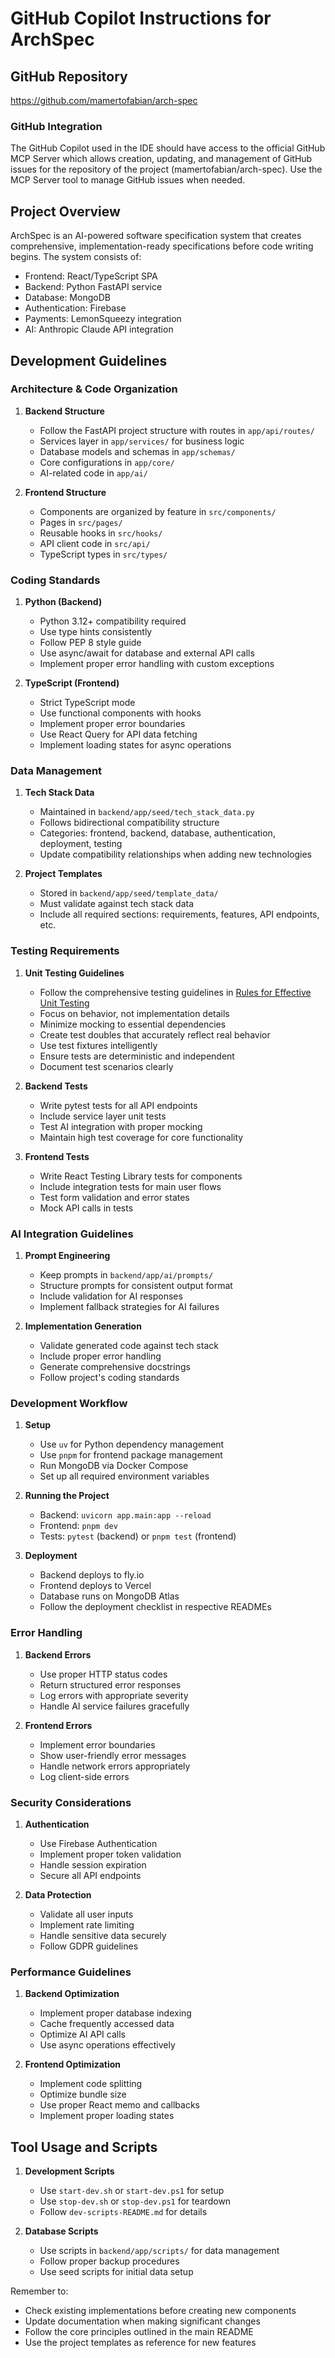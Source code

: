 # GitHub Copilot Instructions for ArchSpec

## GitHub Repository

https://github.com/mamertofabian/arch-spec

### GitHub Integration

The GitHub Copilot used in the IDE should have access to the official GitHub MCP Server which allows creation, updating, and management of GitHub issues for the repository of the project (mamertofabian/arch-spec). Use the MCP Server tool to manage GitHub issues when needed.

## Project Overview

ArchSpec is an AI-powered software specification system that creates comprehensive, implementation-ready specifications before code writing begins. The system consists of:

- Frontend: React/TypeScript SPA
- Backend: Python FastAPI service
- Database: MongoDB
- Authentication: Firebase
- Payments: LemonSqueezy integration
- AI: Anthropic Claude API integration

## Development Guidelines

### Architecture & Code Organization

1. **Backend Structure**

   - Follow the FastAPI project structure with routes in `app/api/routes/`
   - Services layer in `app/services/` for business logic
   - Database models and schemas in `app/schemas/`
   - Core configurations in `app/core/`
   - AI-related code in `app/ai/`

2. **Frontend Structure**
   - Components are organized by feature in `src/components/`
   - Pages in `src/pages/`
   - Reusable hooks in `src/hooks/`
   - API client code in `src/api/`
   - TypeScript types in `src/types/`

### Coding Standards

1. **Python (Backend)**

   - Python 3.12+ compatibility required
   - Use type hints consistently
   - Follow PEP 8 style guide
   - Use async/await for database and external API calls
   - Implement proper error handling with custom exceptions

2. **TypeScript (Frontend)**
   - Strict TypeScript mode
   - Use functional components with hooks
   - Implement proper error boundaries
   - Use React Query for API data fetching
   - Implement loading states for async operations

### Data Management

1. **Tech Stack Data**

   - Maintained in `backend/app/seed/tech_stack_data.py`
   - Follows bidirectional compatibility structure
   - Categories: frontend, backend, database, authentication, deployment, testing
   - Update compatibility relationships when adding new technologies

2. **Project Templates**
   - Stored in `backend/app/seed/template_data/`
   - Must validate against tech stack data
   - Include all required sections: requirements, features, API endpoints, etc.

### Testing Requirements

1. **Unit Testing Guidelines**

   - Follow the comprehensive testing guidelines in [Rules for Effective Unit Testing](copilot-test-instructions.md)
   - Focus on behavior, not implementation details
   - Minimize mocking to essential dependencies
   - Create test doubles that accurately reflect real behavior
   - Use test fixtures intelligently
   - Ensure tests are deterministic and independent
   - Document test scenarios clearly

2. **Backend Tests**

   - Write pytest tests for all API endpoints
   - Include service layer unit tests
   - Test AI integration with proper mocking
   - Maintain high test coverage for core functionality

3. **Frontend Tests**
   - Write React Testing Library tests for components
   - Include integration tests for main user flows
   - Test form validation and error states
   - Mock API calls in tests

### AI Integration Guidelines

1. **Prompt Engineering**

   - Keep prompts in `backend/app/ai/prompts/`
   - Structure prompts for consistent output format
   - Include validation for AI responses
   - Implement fallback strategies for AI failures

2. **Implementation Generation**
   - Validate generated code against tech stack
   - Include proper error handling
   - Generate comprehensive docstrings
   - Follow project's coding standards

### Development Workflow

1. **Setup**

   - Use `uv` for Python dependency management
   - Use `pnpm` for frontend package management
   - Run MongoDB via Docker Compose
   - Set up all required environment variables

2. **Running the Project**

   - Backend: `uvicorn app.main:app --reload`
   - Frontend: `pnpm dev`
   - Tests: `pytest` (backend) or `pnpm test` (frontend)

3. **Deployment**
   - Backend deploys to fly.io
   - Frontend deploys to Vercel
   - Database runs on MongoDB Atlas
   - Follow the deployment checklist in respective READMEs

### Error Handling

1. **Backend Errors**

   - Use proper HTTP status codes
   - Return structured error responses
   - Log errors with appropriate severity
   - Handle AI service failures gracefully

2. **Frontend Errors**
   - Implement error boundaries
   - Show user-friendly error messages
   - Handle network errors appropriately
   - Log client-side errors

### Security Considerations

1. **Authentication**

   - Use Firebase Authentication
   - Implement proper token validation
   - Handle session expiration
   - Secure all API endpoints

2. **Data Protection**
   - Validate all user inputs
   - Implement rate limiting
   - Handle sensitive data securely
   - Follow GDPR guidelines

### Performance Guidelines

1. **Backend Optimization**

   - Implement proper database indexing
   - Cache frequently accessed data
   - Optimize AI API calls
   - Use async operations effectively

2. **Frontend Optimization**
   - Implement code splitting
   - Optimize bundle size
   - Use proper React memo and callbacks
   - Implement proper loading states

## Tool Usage and Scripts

1. **Development Scripts**

   - Use `start-dev.sh` or `start-dev.ps1` for setup
   - Use `stop-dev.sh` or `stop-dev.ps1` for teardown
   - Follow `dev-scripts-README.md` for details

2. **Database Scripts**
   - Use scripts in `backend/app/scripts/` for data management
   - Follow proper backup procedures
   - Use seed scripts for initial data setup

Remember to:

- Check existing implementations before creating new components
- Update documentation when making significant changes
- Follow the core principles outlined in the main README
- Use the project templates as reference for new features
